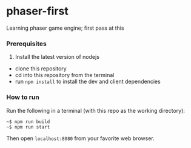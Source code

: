 # phaser-first
Learning phaser game engine; first pass at this

### Prerequisites
1. Install the latest version of nodejs
* clone this repository
* cd into this repository from the terminal
* run `npm install` to install the dev and client dependencies

### How to run
Run the following in a terminal (with this repo as the working directory):

```
~$ npm run build
~$ npm run start
```

Then open `localhost:8080` from your favorite web browser.




